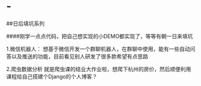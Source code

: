 # -
##日后填坑系列

####刚学一点点代码，把自己想实现的小DEMO都实现了，等等有朝一日来填坑

1.微信机器人：
  想基于微信开发一个群聊机器人，在群聊中使用，能有一些自动问答以及推送的功能，目前看见别人研发了很多款希望有点思路
  
2.爬虫数据分析
  就是爬虫课的结业大作业啦，想爬下杭州的房价，然后顺便利用课程给自己搭建个Django的个人博客？
